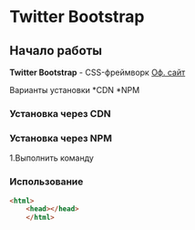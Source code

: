 # Twitter Bootstrap

## Начало работы
**Twitter Bootstrap** - CSS-фреймворк [Оф. сайт](Htt)

Варианты установки
*CDN
*NPM

### Установка через CDN

### Установка через NPM

1.Выполнить команду

### Использование

```html
<html>
    <head></head>
    </html>
```
